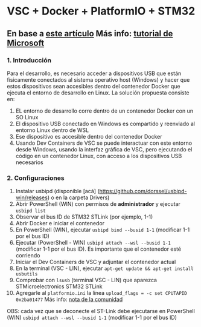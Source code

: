 # VSC + Docker + PlatformIO + STM32
En base a [este artículo](https://www.linkedin.com/pulse/connecting-microcontrollers-platformio-running-linux-windows-jenssen-c6ulf/)
Más info: [tutorial de Microsoft](https://learn.microsoft.com/en-us/windows/wsl/connect-usb)
---

### 1. Introducción

Para el desarrollo, es necesario acceder a dispositivos USB que están físicamente conectados al sistema operativo host (Windows) y hacer que estos dispositivos sean accesibles dentro del contenedor Docker que ejecuta el entorno de desarrollo en Linux. La solución propuesta consiste en:

1. EL entorno de desarrollo corre dentro de un contenedor Docker con un SO Linux
2. El dispositivo USB conectado en Windows es compartido y reenviado al entorno Linux dentro de WSL
3. Ese dispositivo es accesible dentro del contenedor Docker
4. Usando Dev Containers de VSC se puede interactuar con este entorno desde Windows, usando la interfaz gráfica de VSC, pero ejecutando el código en un contenedor Linux, con acceso a los dispositivos USB necesarios

### 2. Configuraciones
1. Instalar usbipd (disponible [acá] (https://github.com/dorssel/usbipd-win/releases) o en la carpeta Drivers)
2. Abrir PowerShell (WIN) con permisos de **administrador** y ejecutar `usbipd list`
3. Observar el bus ID de STM32 STLink (por ejemplo, 1-1)
4. Abrir Docker e iniciar el contenedor
5. En PowerShell (WIN), ejecutar `usbipd bind --busid 1-1` (modificar 1-1 por el bus ID)
6. Ejecutar (PowerShell - WIN) `usbipd attach --wsl --busid 1-1` (modificar 1-1 por el bus ID). Es importante que el contenedor esté corriendo
7. Iniciar el Dev Containers de VSC y adjuntar el contenedor actual
8. En la terminal (VSC - LIN), ejecutar `apt-get update && apt-get install usbutils`
9. Comprobar con `lsusb` (terminal VSC - LIN) que aparezca STMicroelectronics STM32 STLink
10. Agregarle al `platformio.ini` la línea
    `upload_flags = -c set CPUTAPID 0x2ba01477`
    Más info: [nota de la comunidad](https://community.platformio.org/t/debugging-of-stm32f103-clone-bluepill-board-wrong-idcode/14635)

OBS: cada vez que se deconecte el ST-Link debe ejecutarse en PowerShell (WIN) `usbipd attach --wsl --busid 1-1` (modificar 1-1 por el bus ID)
